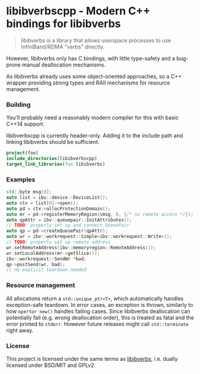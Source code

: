 # libibverbscpp - Modern C++ bindings for libibverbs

> libibverbs is a library that allows userspace processes to use InfiniBand/RDMA "verbs" directly.

However, libibverbs only has C bindings, with little type-safety and a bug-prone manual deallocation mechanisms.
 
As libibverbs already uses some object-oriented approaches, so a C++ wrapper providing strong types and RAII mechanisms
for resource management.  

### Building
You'll probably need a reasonably modern compiler for this with basic C++14 support. 

libibverbscpp is currently header-only. Adding it to the include path and linking libibverbs should be sufficient.

```cmake
project(foo)
include_directories(libibverbscpp)
target_link_libraries(foo libibverbs)
```

### Examples
```C++
std::byte msg[8];
auto list = ibv::device::DeviceList();
auto ctx = list[0]->open();
auto pd = ctx->allocProtectionDomain();
auto mr = pd->registerMemoryRegion(&msg, 8, {/* no remote access */});
auto qpAttr = ibv::queuepair::InitAttributes();
// TODO: properly set up and connect QueuePair
auto qp = pd->createQueuePair(qpAttr);
auto wr = ibv::workrequest::Simple<ibv::workrequest::Write>();
// TODO: properly set up remote address
wr.setRemoteAddress(ibv::memoryregion::RemoteAddress());
wr.setLocalAddress(mr->getSlice());
ibv::workrequest::SendWr *bad;
qp->postSend(wr, bad);
// no explicit teardown needed
```

### Resource management
All allocations return a `std::unique_ptr<T>`, which automatically handles exception-safe teardown. In error cases, an
exception is thrown, similarly to how `opertor new()` handles failing cases.
Since libibverbs deallocation can potentially fail (e.g. wrong deallocation order), this is treated as fatal and the 
error printed to `stderr`. However future releases might call `std::terminate` right away.

### License
This project is licensed under the same terms as [libibverbs](https://github.com/linux-rdma/rdma-core), i.e. dually 
licensed under BSD/MIT and GPLv2
